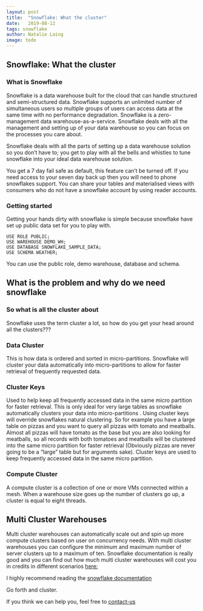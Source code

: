 ```yaml
---
layout: post
title:  "Snowflake: What the cluster"
date:   2019-08-12
tags: snowflake
author: Natalie Laing
image: todo
---
```


## Snowflake: What the cluster

### What is Snowflake

Snowflake is a data warehouse built for the cloud that can handle structured and semi-structured data. Snowflake supports an unlimited number of simultaneous users so multiple groups of users can access data at the same time with no performance degradation. Snowflake is a zero-management data warehouse-as-a-service. Snowflake deals with all the management and setting up of your data warehouse so you can focus on the processes you care about.

Snowflake deals with all the parts of setting up a data warehouse solution so you don’t have to; you get to play with all the bells and whistles to tune snowflake into your ideal data warehouse solution.

You get a 7 day fail safe as default, this feature can’t be turned off. If you need access to your seven day back up then you will need to phone snowflakes support. You can share your tables and materialised views with consumers who do not have a snowflake account by using reader accounts.

### Getting started

Getting your hands dirty with snowflake is simple because snowflake have set up public data set for you to play with.

```
USE ROLE PUBLIC;
USE WAREHOUSE DEMO_WH;
USE DATABASE SNOWFLAKE_SAMPLE_DATA;
USE SCHEMA WEATHER;
```

You can use the public role, demo warehouse, database and schema.

## What is the problem and why do we need snowflake

### So what is all the cluster about

Snowflake uses the term cluster a lot, so how do you get your head around all the clusters???

### Data Cluster

This is how data is ordered and sorted in micro-partitions. Snowflake will cluster your data automatically into micro-partitions to allow for faster retrieval of frequently requested data.

### Cluster Keys

Used to help keep all frequently accessed data in the same micro partition for faster retrieval. This is only ideal for very large tables as snowflake automatically clusters your data into micro-partitions . Using cluster keys will override snowflakes natural clustering. So for example you have a large table on pizzas and you want to query all pizzas with tomato and meatballs. Almost all pizzas will have tomato as the base but you are also looking for meatballs, so all records with both tomatoes and meatballs will be clustered into the same micro partition for faster retrieval (Obviously pizzas are never going to be a “large” table but for arguments sake). Cluster keys are used to keep frequently accessed data in the same micro partition.

### Compute Cluster

A compute cluster is a collection of one or more VMs connected within a mesh. When a warehouse size goes up the number of clusters go up, a cluster is equal to eight threads.

## Multi Cluster Warehouses

Multi cluster warehouses can automatically scale out and spin up more compute clusters based on user on concurrency needs. With multi cluster warehouses you can configure the minimum and maximum number of server clusters up to a maximum of ten. Snowflake documentation is really good and you can find out how much multi cluster warehouses will cost you in credits in different scenarios [here:](https://docs.snowflake.net/manuals/user-guide/warehouses-multicluster.html)

I highly recommend reading the [snowflake documentation](https://docs.snowflake.net/manuals/user-guide.html)

Go forth and cluster.

If you think we can help you, feel free to [contact-us](https://www.mechanicalrock.io/lets-get-started)
